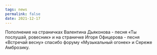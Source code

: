 ```yaml
---
tags: news
permalink: false
date: 2021-12-17
---
```

Пополнение на страничках Валентина Дьяконова - песня «Ты послушай, ровесник» и на страничке Игоря Офицерова - песня «Встречай весну» спасибо форуму «Музыкальный огонек» и Сереже Амброзику.
